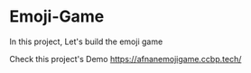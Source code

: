 # Emoji-Game
In this project, Let's build the emoji game 

Check this project's Demo https://afnanemojigame.ccbp.tech/
